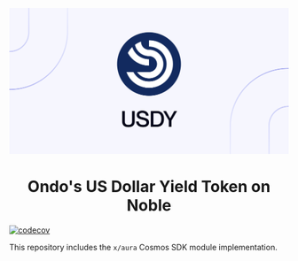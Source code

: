 ![](./banner.png)

<h1 style="text-align: center">Ondo's US Dollar Yield Token on Noble</h1>

[![codecov](https://img.shields.io/codecov/c/gh/noble-assets/aura?token=U9QRRF82W7&labelColor=black)](https://codecov.io/gh/noble-assets/aura)

This repository includes the `x/aura` Cosmos SDK module implementation.
